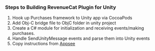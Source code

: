 ### Steps to Building RevenueCat Plugin for Unity
1. Hook up Purchases framework to Unity app via CocoaPods
2. Add Obj-C bridge file to ObjC folder in unity project
3. Create a C# module for initialization and receiving events/making purchases.
5. Handle SendUnityMessage events and parse them into Unity events
6. Copy instructions from [Appsee](https://www.appsee.com/docs/ios/unity)
